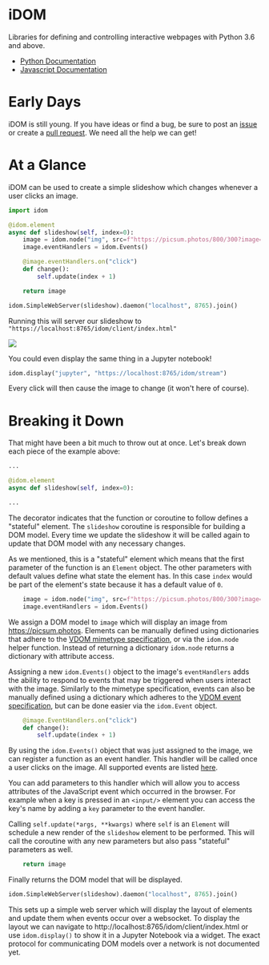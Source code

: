 # iDOM

Libraries for defining and controlling interactive webpages with Python 3.6 and above.

* [Python Documentation](https://github.com/rmorshea/idom/blob/master/idom/py/README.md)
* [Javascript Documentation](https://github.com/rmorshea/idom/blob/master/idom/js/README.md)

# Early Days

iDOM is still young. If you have ideas or find a bug, be sure to post an
[issue](https://github.com/rmorshea/idom/issues)
or create a
[pull request](https://github.com/rmorshea/idom/pulls).
We need all the help we can get!


# At a Glance

iDOM can be used to create a simple slideshow which changes whenever a user clicks an image.

```python
import idom

@idom.element
async def slideshow(self, index=0):
    image = idom.node("img", src=f"https://picsum.photos/800/300?image={index}")
    image.eventHandlers = idom.Events()

    @image.eventHandlers.on("click")
    def change():
        self.update(index + 1)

    return image

idom.SimpleWebServer(slideshow).daemon("localhost", 8765).join()
```

Running this will server our slideshow to `"https://localhost:8765/idom/client/index.html"`

<img src='https://picsum.photos/800/300?random'/>

You could even display the same thing in a Jupyter notebook!

```python
idom.display("jupyter", "https://localhost:8765/idom/stream")
```

Every click will then cause the image to change (it won't here of course).


# Breaking it Down

That might have been a bit much to throw out at once. Let's break down each piece of the
example above:

```python
...

@idom.element
async def slideshow(self, index=0):

...
```

The decorator indicates that the function or coroutine to follow defines a "stateful" element. The `slideshow` coroutine is responsible for building a DOM model. Every
time we update the slideshow it will be called again to update that DOM model with
any necessary changes.

As we mentioned, this is a "stateful" element which means that the first parameter of
the function is an `Element` object. The other parameters with default values define
what state the element has. In this case `index` would be part of the element's state
because it has a default value of `0`.

```python
    image = idom.node("img", src=f"https://picsum.photos/800/300?image={index}")
    image.eventHandlers = idom.Events()
```

We assign a DOM model to `image` which will display an image from
https://picsum.photos.
Elements can be manually defined using dictionaries that adhere to the
[VDOM mimetype specification](https://github.com/nteract/vdom/blob/master/docs/mimetype-spec.md),
or via the `idom.node` helper function. Instead of returning a dictionary `idom.node`
returns a dictionary with attribute access.

Assigning a new `idom.Events()` object
to the image's `eventHandlers` adds the ability to respond to events that may be
triggered when users interact with the image. Similarly to the mimetype specification,
events can also be manually defined using a dictionary which adheres to the
[VDOM event specification](https://github.com/nteract/vdom/blob/master/docs/event-spec.md),
but can be done easier via the `idom.Event` object.

```python
    @image.EventHandlers.on("click")
    def change():
        self.update(index + 1)
```

By using the `idom.Events()` object that was just assigned to the image, we can
register a function as an event handler. This handler will be called once a user
clicks on the image. All supported events are listed
[here](https://reactjs.org/docs/events.html).

You can add parameters to this handler which will allow you to access attributes of the
JavaScript event which occurred in the browser. For example when a key is pressed in
an `<input/>` element you can access the key's name by adding a `key` parameter to
the event handler.

Calling `self.update(*args, **kwargs)` where `self` is an `Element` will schedule a
new render of the `slideshow` element to be performed. This will call the coroutine
with any new parameters but also pass "stateful" parameters as well.

```python
    return image
```

Finally returns the DOM model that will be displayed.

```python
idom.SimpleWebServer(slideshow).daemon("localhost", 8765).join()
```

This sets up a simple web server which will display the layout of elements and update
them when events occur over a websocket. To display the layout we can navigate to
http://localhost:8765/idom/client/index.html or use `idom.display()` to show it
in a Jupyter Notebook via a widget. The exact protocol for communicating DOM models
over a network is not documented yet.
